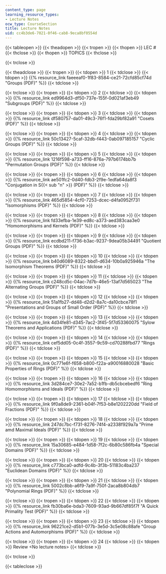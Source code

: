 ```yaml
---
content_type: page
learning_resource_types:
- Lecture Notes
ocw_type: CourseSection
title: Lecture Notes
uid: cc4b3de6-7021-0f46-cab8-9eca8bf0554d
---
```

{{< tableopen >}}
{{< theadopen >}}
{{< tropen >}}
{{< thopen >}}
LEC #
{{< thclose >}}
{{< thopen >}}
TOPICS
{{< thclose >}}

{{< trclose >}}

{{< theadclose >}}
{{< tropen >}}
{{< tdopen >}}
1
{{< tdclose >}}
{{< tdopen >}}
{{% resource_link faeeeaf0-1f83-8584-ce21-72cfd85cf74d "Groups (PDF)" %}}
{{< tdclose >}}

{{< trclose >}}
{{< tropen >}}
{{< tdopen >}}
2
{{< tdclose >}}
{{< tdopen >}}
{{% resource_link ed9964d3-df50-737e-155f-0d021af3eb49 "Subgroups (PDF)" %}}
{{< tdclose >}}

{{< trclose >}}
{{< tropen >}}
{{< tdopen >}}
3
{{< tdclose >}}
{{< tdopen >}}
{{% resource_link df580757-da01-49c3-76f1-fda29bf82a91 "Cosets (PDF)" %}}
{{< tdclose >}}

{{< trclose >}}
{{< tropen >}}
{{< tdopen >}}
4
{{< tdclose >}}
{{< tdopen >}}
{{% resource_link 50c13427-5caf-32db-f443-0ab097185157 "Cyclic Groups (PDF)" %}}
{{< tdclose >}}

{{< trclose >}}
{{< tropen >}}
{{< tdopen >}}
5
{{< tdclose >}}
{{< tdopen >}}
{{% resource_link 1216f598-a733-ff16-876a-797b6174bb7b "Permutation Groups (PDF)" %}}
{{< tdclose >}}

{{< trclose >}}
{{< tropen >}}
{{< tdopen >}}
6
{{< tdclose >}}
{{< tdopen >}}
{{% resource_link ae501fc2-0d40-fdb3-2f9e-1edfa64da8f3 "Conjugation in S{{< sub \"n\" >}} (PDF)" %}}
{{< tdclose >}}

{{< trclose >}}
{{< tropen >}}
{{< tdopen >}}
7
{{< tdclose >}}
{{< tdopen >}}
{{% resource_link 465d5854-4cf0-7253-dcec-d4fa0952f731 "Isomorphisms (PDF)" %}}
{{< tdclose >}}

{{< trclose >}}
{{< tropen >}}
{{< tdopen >}}
8
{{< tdclose >}}
{{< tdopen >}}
{{% resource_link fd33efba-1e39-ed8c-a373-aed383caa3e0 "Homomorphisms and Kernels (PDF)" %}}
{{< tdclose >}}

{{< trclose >}}
{{< tropen >}}
{{< tdopen >}}
9
{{< tdclose >}}
{{< tdopen >}}
{{% resource_link ecdbd211-f736-b3ac-9237-9dea05b34491 "Quotient Groups (PDF)" %}}
{{< tdclose >}}

{{< trclose >}}
{{< tropen >}}
{{< tdopen >}}
10
{{< tdclose >}}
{{< tdopen >}}
{{% resource_link b40d6089-8322-bbd1-d634-10b0a925946a "The Isomorphism Theorems (PDF)" %}}
{{< tdclose >}}

{{< trclose >}}
{{< tropen >}}
{{< tdopen >}}
11
{{< tdclose >}}
{{< tdopen >}}
{{% resource_link c248cd5c-04ac-7d7b-46e5-13af7d565023 "The Alternating Groups (PDF)" %}}
{{< tdclose >}}

{{< trclose >}}
{{< tropen >}}
{{< tdopen >}}
12
{{< tdclose >}}
{{< tdopen >}}
{{% resource_link 51a1fb27-dd48-d2d2-8a7c-da10cbce78f1 "Presentations and Groups of Small Order (PDF)" %}}
{{< tdclose >}}

{{< trclose >}}
{{< tropen >}}
{{< tdopen >}}
13
{{< tdclose >}}
{{< tdopen >}}
{{% resource_link 4d34fe81-d345-7ac2-3f45-5f7d53360075 "Sylow Theorems and Applications (PDF)" %}}
{{< tdclose >}}

{{< trclose >}}
{{< tropen >}}
{{< tdopen >}}
14
{{< tdclose >}}
{{< tdopen >}}
{{% resource_link cef5dd05-0c4f-3557-9c59-cd70288fbd77 "Rings (PDF)" %}}
{{< tdclose >}}

{{< trclose >}}
{{< tropen >}}
{{< tdopen >}}
15
{{< tdclose >}}
{{< tdopen >}}
{{% resource_link 0c771e6f-f658-b800-f22a-a90016880028 "Basic Properties of Rings (PDF)" %}}
{{< tdclose >}}

{{< trclose >}}
{{< tropen >}}
{{< tdopen >}}
16
{{< tdclose >}}
{{< tdopen >}}
{{% resource_link 3d284ce7-30e2-7a52-b1fb-db5cbcebedf6 "Ring Homomorphisms and Ideals (PDF)" %}}
{{< tdclose >}}

{{< trclose >}}
{{< tropen >}}
{{< tdopen >}}
17
{{< tdclose >}}
{{< tdopen >}}
{{% resource_link 9f0a8de9-2361-b04f-7f53-b8e1202220dd "Field of Fractions (PDF)" %}}
{{< tdclose >}}

{{< trclose >}}
{{< tropen >}}
{{< tdopen >}}
18
{{< tdclose >}}
{{< tdopen >}}
{{% resource_link 247dc7bc-f731-8276-74f4-a2338f929a7a "Prime amd Maximal Ideals (PDF)" %}}
{{< tdclose >}}

{{< trclose >}}
{{< tropen >}}
{{< tdopen >}}
19
{{< tdclose >}}
{{< tdopen >}}
{{% resource_link 15a30685-e484-1d58-7f2c-6b80c586fb4a "Special Domains (PDF)" %}}
{{< tdclose >}}

{{< trclose >}}
{{< tropen >}}
{{< tdopen >}}
20
{{< tdclose >}}
{{< tdopen >}}
{{% resource_link c773bca0-adfd-9c4b-3f3b-51183c4ba237 "Euclidean Domains (PDF)" %}}
{{< tdclose >}}

{{< trclose >}}
{{< tropen >}}
{{< tdopen >}}
21
{{< tdclose >}}
{{< tdopen >}}
{{% resource_link 5002c8bb-a6f9-7a9f-750f-2aca8b804db7 "Polynomial Rings (PDF)" %}}
{{< tdclose >}}

{{< trclose >}}
{{< tropen >}}
{{< tdopen >}}
22
{{< tdclose >}}
{{< tdopen >}}
{{% resource_link fb30ba6e-bda3-7609-93ad-9b667df85f7f "A Quick Primality Test (PDF)" %}}
{{< tdclose >}}

{{< trclose >}}
{{< tropen >}}
{{< tdopen >}}
23
{{< tdclose >}}
{{< tdopen >}}
{{% resource_link 96221ce2-d5b1-077b-3e5d-3c5e08c88afe "Group Actions and Automorphisms (PDF)" %}}
{{< tdclose >}}

{{< trclose >}}
{{< tropen >}}
{{< tdopen >}}
24
{{< tdclose >}}
{{< tdopen >}}
Review \<No lecture notes>
{{< tdclose >}}

{{< trclose >}}

{{< tableclose >}}